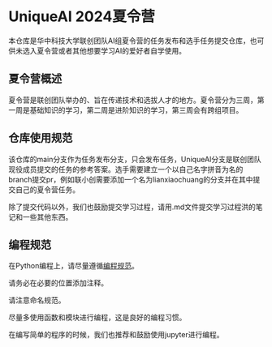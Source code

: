 # UniqueAI 2024夏令营
本仓库是华中科技大学联创团队AI组夏令营的任务发布和选手任务提交仓库，也可供未选入夏令营或者其他想要学习AI的爱好者自学使用。

## 夏令营概述
夏令营是联创团队举办的、旨在传递技术和选拔人才的地方。夏令营分为三周，第一周是基础知识的学习，第二周是进阶知识的学习，第三周会有跨组项目。

## 仓库使用规范
该仓库的main分支作为任务发布分支，只会发布任务，UniqueAI分支是联创团队现役成员提交的任务的参考答案。选手需要建立一个以自己名字拼音为名的branch提交pr，例如联小创需要添加一个名为lianxiaochuang的分支并在其中提交自己的夏令营任务。

除了提交代码以外，我们也鼓励提交学习过程，请用.md文件提交学习过程洪的笔记和一些其他东西。

## 编程规范
在Python编程上，请尽量遵循[编程规范](https://zh-google-styleguide.readthedocs.io/en/latest/google-python-styleguide/python_style_rules/)。

请务必在必要的位置添加注释。

请注意命名规范。

尽量多使用函数和模块进行编程，这是良好的编程习惯。

在编写简单的程序的时候，我们也推荐和鼓励使用jupyter进行编程。